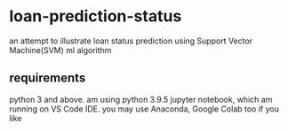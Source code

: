 # loan-prediction-status
an attempt to illustrate loan status prediction using Support Vector Machine(SVM) ml algorithm

## requirements
python 3 and above. am using python 3.9.5
jupyter notebook, which am running on VS Code IDE. you may use Anaconda, Google Colab too if you like
